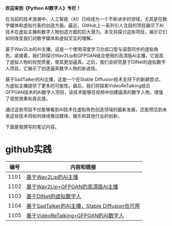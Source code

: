**欢迎来到《Python AI数字人》专栏！**

在当前的技术浪潮中，人工智能（AI）已经成为一个不断进步的领域，尤其是在数字媒体和虚拟代表的创造方面。最近，GitHub上一系列引人注目的项目展示了AI技术在虚拟主播和数字人物创造方面的巨大潜力。本文将探讨这些项目，揭示它们如何改变我们对数字媒体和虚拟交互的理解。

基于Wav2Lip的AI主播，这是一个使用深度学习合成口型与语音同步的虚拟角色。紧接着，我们将探讨Wav2Lip和GFPGAN结合使用的高清版AI主播，它提高了虚拟人物的视觉质量，使其更加逼真。之后，我们会研究基于DINet的虚拟数字人项目，它展示了创造逼真数字人物的新途径。

基于SadTalker的AI主播，这是一个在Stable Diffusion技术支持下的新颖尝试，为虚拟主播提供了更多的可能性。最后，我们将探索VideoReTalking结合GFPGAN技术的AI数字人项目，该技术能够在视频中创建逼真的数字人物，增强了视觉效果和真实感。

通过这些项目不仅能够看到AI技术在虚拟角色创造领域的最新发展，还能预见到未来这些技术将如何继续推动媒体、娱乐和其他行业的创新。
 
下面是我撰写的笔记内容。

# github实践

|编号|内容和链接| 
| ---- | ---- |
|1101|[基于Wav2Lip的AI主播](https://datayang.blog.csdn.net/article/details/128115142)|
|1102|[基于Wav2Lip+GFPGAN的高清版AI主播](https://datayang.blog.csdn.net/article/details/129217664)|
|1103|[基于DINet的虚拟数字人](https://datayang.blog.csdn.net/article/details/130082007)|
|1104|[基于SadTalker的AI主播，Stable Diffusion也可用](https://datayang.blog.csdn.net/article/details/129668067)|
|1105|[基于VideoReTalking+GFPGAN的AI数字人](https://datayang.blog.csdn.net/article/details/132095748)|
